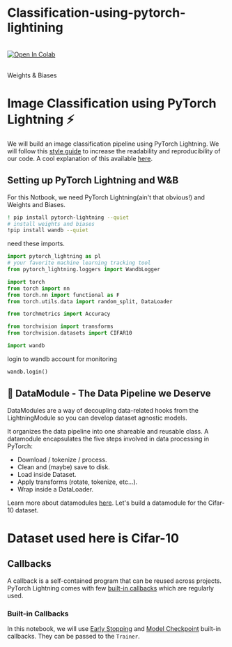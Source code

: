 # Classification-using-pytorch-lightining
<br>
<div>
  <a href="https://colab.research.google.com/drive/1-w8pJmMihuTkjNZ4INm_CFB7y8iWmHUC#scrollTo=2tvVvrTU-tkW"><img src="https://colab.research.google.com/assets/colab-badge.svg" alt="Open In Colab"></a>
</div>
<br>

Weights & Biases
<!--- @wandbcode{pytorch-lightning-image-classification-colab} -->

# Image Classification using PyTorch Lightning ⚡️

We will build an image classification pipeline using PyTorch Lightning. We will follow this [style guide](https://pytorch-lightning.readthedocs.io/en/stable/starter/style_guide.html) to increase the readability and reproducibility of our code. A cool explanation of this available [here](https://wandb.ai/wandb/wandb-lightning/reports/Image-Classification-using-PyTorch-Lightning--VmlldzoyODk1NzY).

## Setting up PyTorch Lightning and W&B 

For this Notbook, we need PyTorch Lightning(ain't that obvious!) and Weights and Biases.
```bash
! pip install pytorch-lightning --quiet
# install weights and biases
!pip install wandb --quiet
```
need these imports.
```python
import pytorch_lightning as pl
# your favorite machine learning tracking tool
from pytorch_lightning.loggers import WandbLogger

import torch
from torch import nn
from torch.nn import functional as F
from torch.utils.data import random_split, DataLoader

from torchmetrics import Accuracy

from torchvision import transforms
from torchvision.datasets import CIFAR10

import wandb
```

login to wandb account for monitoring
```python
wandb.login()
```

## 🔧 DataModule - The Data Pipeline we Deserve

DataModules are a way of decoupling data-related hooks from the LightningModule so you can develop dataset agnostic models.

It organizes the data pipeline into one shareable and reusable class. A datamodule encapsulates the five steps involved in data processing in PyTorch:
- Download / tokenize / process. 
- Clean and (maybe) save to disk.
- Load inside Dataset.
- Apply transforms (rotate, tokenize, etc…).
- Wrap inside a DataLoader.

Learn more about datamodules [here](https://pytorch-lightning.readthedocs.io/en/stable/extensions/datamodules.html). Let's build a datamodule for the Cifar-10 dataset. 

# Dataset used here is Cifar-10

##  Callbacks

A callback is a self-contained program that can be reused across projects. PyTorch Lightning comes with few [built-in callbacks](https://pytorch-lightning.readthedocs.io/en/latest/extensions/callbacks.html#built-in-callbacks) which are regularly used. 

### Built-in Callbacks

In this notebook, we will use [Early Stopping](https://pytorch-lightning.readthedocs.io/en/latest/api/pytorch_lightning.callbacks.EarlyStopping.html#pytorch_lightning.callbacks.EarlyStopping) and [Model Checkpoint](https://pytorch-lightning.readthedocs.io/en/latest/api/pytorch_lightning.callbacks.ModelCheckpoint.html#pytorch_lightning.callbacks.ModelCheckpoint) built-in callbacks. They can be passed to the `Trainer`.
